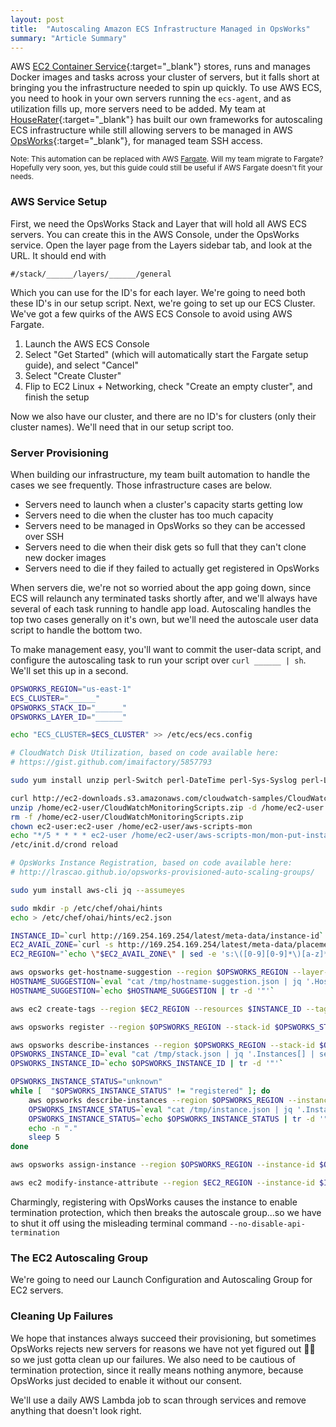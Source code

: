 ```yaml
---
layout: post
title:  "Autoscaling Amazon ECS Infrastructure Managed in OpsWorks"
summary: "Article Summary"
---
```

AWS [EC2 Container Service][ecs]{:target="_blank"} stores, runs and manages Docker images and tasks across your cluster
of servers, but it falls short at bringing you the infrastructure needed to spin up quickly. To use AWS ECS, you need
to hook in your own servers running the `ecs-agent`, and as utilization fills up, more servers need to be added. My
team at [HouseRater][houserater]{:target="_blank"} has built our own frameworks for autoscaling ECS infrastructure
while still allowing servers to be managed in AWS [OpsWorks][opsworks]{:target="_blank"}, for managed team SSH access.

<small>Note: This automation can be replaced with AWS [Fargate][fargate]. Will my team migrate to Fargate? Hopefully very
soon, yes, but this guide could still be useful if AWS Fargate doesn't fit your needs.</small>

### AWS Service Setup

First, we need the OpsWorks Stack and Layer that will hold all AWS ECS servers. You can create this in the AWS Console,
under the OpsWorks service. Open the layer page from the Layers sidebar tab, and look at the URL. It should end with

```
#/stack/______/layers/______/general
```

Which you can use for the ID's for each layer. We're going to need both these ID's in our setup script. Next, we're
going to set up our ECS Cluster. We've got a few quirks of the AWS ECS Console to avoid using AWS Fargate.

1. Launch the AWS ECS Console
1. Select "Get Started" (which will automatically start the Fargate setup guide), and select "Cancel"
1. Select "Create Cluster"
1. Flip to EC2 Linux + Networking, check "Create an empty cluster", and finish the setup

Now we also have our cluster, and there are no ID's for clusters (only their cluster names). We'll need that in our
setup script too. 


### Server Provisioning

When building our infrastructure, my team built automation to handle the cases we see frequently. Those infrastructure
cases are below.

* Servers need to launch when a cluster's capacity starts getting low
* Servers need to die when the cluster has too much capacity
* Servers need to be managed in OpsWorks so they can be accessed over SSH
* Servers need to die when their disk gets so full that they can't clone new docker images
* Servers need to die if they failed to actually get registered in OpsWorks

When servers die, we're not so worried about the app going down, since ECS will relaunch any terminated tasks shortly
after, and we'll always have several of each task running to handle app load. Autoscaling handles the top two cases
generally on it's own, but we'll need the autoscale user data script to handle the bottom two.

To make management easy, you'll want to commit the user-data script, and configure the autoscaling task to run your
script over `curl ______ | sh`. We'll set this up in a second.

```bash
OPSWORKS_REGION="us-east-1"
ECS_CLUSTER="______"
OPSWORKS_STACK_ID="______"
OPSWORKS_LAYER_ID="______"

echo "ECS_CLUSTER=$ECS_CLUSTER" >> /etc/ecs/ecs.config

# CloudWatch Disk Utilization, based on code available here:
# https://gist.github.com/imaifactory/5857793

sudo yum install unzip perl-Switch perl-DateTime perl-Sys-Syslog perl-LWP-Protocol-https perl-Digest-SHA.x86_64 --assumeyes

curl http://ec2-downloads.s3.amazonaws.com/cloudwatch-samples/CloudWatchMonitoringScripts-v1.1.0.zip -o /home/ec2-user/CloudWatchMonitoringScripts.zip
unzip /home/ec2-user/CloudWatchMonitoringScripts.zip -d /home/ec2-user
rm -f /home/ec2-user/CloudWatchMonitoringScripts.zip
chown ec2-user:ec2-user /home/ec2-user/aws-scripts-mon
echo "*/5 * * * * ec2-user /home/ec2-user/aws-scripts-mon/mon-put-instance-data.pl --disk-space-util --disk-path=/ --from-cron" >> /etc/crontab
/etc/init.d/crond reload

# OpsWorks Instance Registration, based on code available here:
# http://lrascao.github.io/opsworks-provisioned-auto-scaling-groups/

sudo yum install aws-cli jq --assumeyes

sudo mkdir -p /etc/chef/ohai/hints
echo > /etc/chef/ohai/hints/ec2.json

INSTANCE_ID=`curl http://169.254.169.254/latest/meta-data/instance-id`
EC2_AVAIL_ZONE=`curl -s http://169.254.169.254/latest/meta-data/placement/availability-zone`
EC2_REGION="`echo \"$EC2_AVAIL_ZONE\" | sed -e 's:\([0-9][0-9]*\)[a-z]*\$:\\1:'`"

aws opsworks get-hostname-suggestion --region $OPSWORKS_REGION --layer-id $OPSWORKS_LAYER_ID > /tmp/hostname-suggestion.json
HOSTNAME_SUGGESTION=`eval "cat /tmp/hostname-suggestion.json | jq '.Hostname'"`
HOSTNAME_SUGGESTION=`echo $HOSTNAME_SUGGESTION | tr -d '"'`

aws ec2 create-tags --region $EC2_REGION --resources $INSTANCE_ID --tags Key=Name,Value="$ECS_CLUSTER ECS - $HOSTNAME_SUGGESTION"

aws opsworks register --region $OPSWORKS_REGION --stack-id $OPSWORKS_STACK_ID --infrastructure-class ec2 --override-hostname $HOSTNAME_SUGGESTION --local --use-instance-profile

aws opsworks describe-instances --region $OPSWORKS_REGION --stack-id $OPSWORKS_STACK_ID > /tmp/stack.json
OPSWORKS_INSTANCE_ID=`eval "cat /tmp/stack.json | jq '.Instances[] | select(.Ec2InstanceId == \"$INSTANCE_ID\").InstanceId'"`
OPSWORKS_INSTANCE_ID=`echo $OPSWORKS_INSTANCE_ID | tr -d '"'`

OPSWORKS_INSTANCE_STATUS="unknown"
while [  "$OPSWORKS_INSTANCE_STATUS" != "registered" ]; do
    aws opsworks describe-instances --region $OPSWORKS_REGION --instance-ids $OPSWORKS_INSTANCE_ID > /tmp/instance.json
    OPSWORKS_INSTANCE_STATUS=`eval "cat /tmp/instance.json | jq '.Instances[] | select(.Ec2InstanceId == \"$INSTANCE_ID\").Status'"`
    OPSWORKS_INSTANCE_STATUS=`echo $OPSWORKS_INSTANCE_STATUS | tr -d '"'`
    echo -n "."
    sleep 5
done

aws opsworks assign-instance --region $OPSWORKS_REGION --instance-id $OPSWORKS_INSTANCE_ID --layer-id $OPSWORKS_LAYER_ID

aws ec2 modify-instance-attribute --region $EC2_REGION --instance-id $INSTANCE_ID --no-disable-api-termination
```

Charmingly, registering with OpsWorks causes the instance to enable termination protection, which then breaks the
autoscale group...so we have to shut it off using the misleading terminal command `--no-disable-api-termination`

### The EC2 Autoscaling Group

We're going to need our Launch Configuration and Autoscaling Group for EC2 servers.

### Cleaning Up Failures

We hope that instances always succeed their provisioning, but sometimes OpsWorks rejects new servers for reasons we
have not yet figured out 🤷‍♂️ so we just gotta clean up our failures. We also need to be cautious of termination
protection, since it really means nothing anymore, because OpsWorks just decided to enable it without our consent.

We'll use a daily AWS Lambda job to scan through services and remove anything that doesn't look right.

[houserater]: https://www.houserater.com
[ecs]: https://aws.amazon.com/ecs/
[opsworks]: https://aws.amazon.com/opsworks/
[fargate]: https://aws.amazon.com/fargate/
